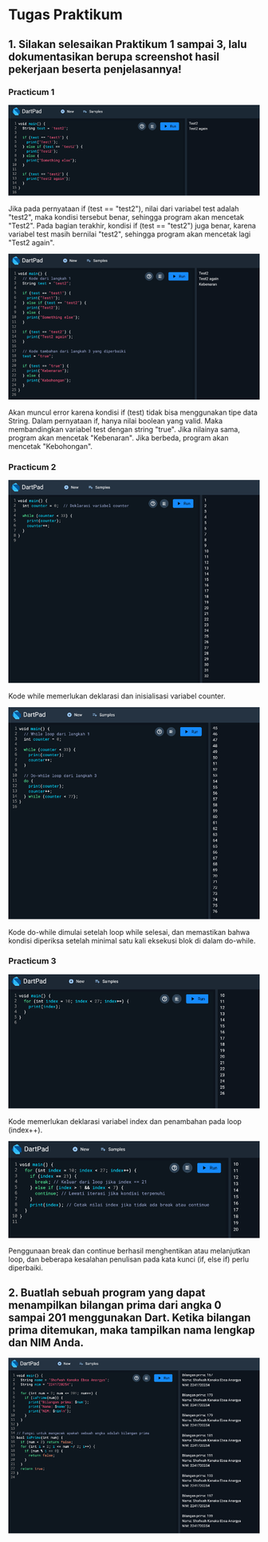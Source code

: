# Tugas Praktikum
## 1.	Silakan selesaikan Praktikum 1 sampai 3, lalu dokumentasikan berupa screenshot hasil pekerjaan beserta penjelasannya!

### Practicum 1 

![alt text](image.png)

Jika pada pernyataan if (test == "test2"), nilai dari variabel test adalah "test2", maka kondisi tersebut benar, sehingga program akan mencetak "Test2".
Pada bagian terakhir, kondisi if (test == "test2") juga benar, karena variabel test masih bernilai "test2", sehingga program akan mencetak lagi "Test2 again".

![alt text](image-1.png)

Akan muncul error karena kondisi if (test) tidak bisa menggunakan tipe data String. Dalam pernyataan if, hanya nilai boolean yang valid.
Maka membandingkan variabel test dengan string "true". Jika nilainya sama, program akan mencetak "Kebenaran". Jika berbeda, program akan mencetak "Kebohongan".

### Practicum 2

![alt text](image-2.png)

Kode while memerlukan deklarasi dan inisialisasi variabel counter.

![alt text](image-3.png)

Kode do-while dimulai setelah loop while selesai, dan memastikan bahwa kondisi diperiksa setelah minimal satu kali eksekusi blok di dalam do-while.

### Practicum 3

![alt text](image-4.png)

Kode memerlukan deklarasi variabel index dan penambahan pada loop (index++).

![alt text](image-5.png)

Penggunaan break dan continue berhasil menghentikan atau melanjutkan loop, dan beberapa kesalahan penulisan pada kata kunci (if, else if) perlu diperbaiki.


## 2.	Buatlah sebuah program yang dapat menampilkan bilangan prima dari angka 0 sampai 201 menggunakan Dart. Ketika bilangan prima ditemukan, maka tampilkan nama lengkap dan NIM Anda.

![alt text](image-6.png)
